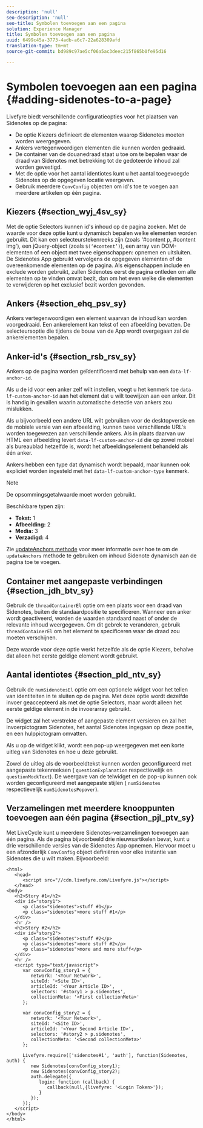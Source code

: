 ```yaml
---
description: 'null'
seo-description: 'null'
seo-title: Symbolen toevoegen aan een pagina
solution: Experience Manager
title: Symbolen toevoegen aan een pagina
uuid: 6499c45a-3773-4adb-a6c7-22a628309afd
translation-type: tm+mt
source-git-commit: bd989c97ae5cf06a5ac3deec215f865b0fe95d16

---
```



# Symbolen toevoegen aan een pagina {#adding-sidenotes-to-a-page}

Livefyre biedt verschillende configuratieopties voor het plaatsen van Sidenotes op de pagina:

* De optie Kiezers definieert de elementen waarop Sidenotes moeten worden weergegeven.
* Ankers vertegenwoordigen elementen die kunnen worden gedraaid.
* De container van de douanedraad staat u toe om te bepalen waar de draad van Sidenotes met betrekking tot de gedoteerde inhoud zal worden gevestigd.
* Met de optie voor het aantal identiotes kunt u het aantal toegevoegde Sidenotes op de opgegeven locatie weergeven.
* Gebruik meerdere `ConvConfig` objecten om id&#39;s toe te voegen aan meerdere artikelen op één pagina.

## Kiezers {#section_wyj_4sv_sy}

Met de optie Selectors kunnen id&#39;s inhoud op de pagina zoeken. Met de waarde voor deze optie kunt u dynamisch bepalen welke elementen worden gebruikt. Dit kan een selecteurstekenreeks zijn (zoals &#39;#content p, #content img&#39;), een jQuery-object (zoals `$(‘#content’)`), een array van DOM-elementen of een object met twee eigenschappen: opnemen en uitsluiten. De Sidenotes App gebruikt vervolgens de opgegeven elementen of de overeenkomende elementen op de pagina. Als eigenschappen include en exclude worden gebruikt, zullen Sidenotes eerst de pagina ontleden om alle elementen op te vinden omvat bezit, dan om het even welke die elementen te verwijderen op het exclusief bezit worden gevonden.

## Ankers {#section_ehq_psv_sy}

Ankers vertegenwoordigen een element waarvan de inhoud kan worden voorgedraaid. Een ankerelement kan tekst of een afbeelding bevatten. De selecteursoptie die tijdens de bouw van de App wordt overgegaan zal de ankerelementen bepalen.

## Anker-id&#39;s {#section_rsb_rsv_sy}

Ankers op de pagina worden geïdentificeerd met behulp van een `data-lf-anchor-id`.

Als u de id voor een anker zelf wilt instellen, voegt u het kenmerk toe `data-lf-custom-anchor-id` aan het element dat u wilt toewijzen aan een anker. Dit is handig in gevallen waarin automatische detectie van ankers zou mislukken.

Als u bijvoorbeeld een andere URL wilt gebruiken voor de desktopversie en de mobiele versie van een afbeelding, kunnen twee verschillende URL&#39;s worden toegewezen aan verschillende ankers. Als in plaats daarvan uw HTML een afbeelding levert `data-lf-custom-anchor-id` die op zowel mobiel als bureaublad hetzelfde is, wordt het afbeeldingselement behandeld als één anker.

Ankers hebben een type dat dynamisch wordt bepaald, maar kunnen ook expliciet worden ingesteld met het `data-lf-custom-anchor-type` kenmerk.

>[!NOTE]
>
>De opsommingsgetalwaarde moet worden gebruikt.

Beschikbare typen zijn:

* **Tekst:** 1
* **Afbeelding:** 2
* **Media:** 3
* **Verzadigd:** 4

Zie [updateAnchors methode](/help/implementation/c-app-integrations/c-sidenotes-integration/update-anchors-method.md) voor meer informatie over hoe te om de `updateAnchors` methode te gebruiken om inhoud Sidenote dynamisch aan de pagina toe te voegen.

## Container met aangepaste verbindingen {#section_jdh_btv_sy}

Gebruik de `threadContainerEl` optie om een plaats voor een draad van Sidenotes, buiten de standaardpositie te specificeren. Wanneer een anker wordt geactiveerd, worden de waarden standaard naast of onder de relevante inhoud weergegeven. Om dit gebrek te veranderen, gebruik `threadContainerEl` om het element te specificeren waar de draad zou moeten verschijnen.

Deze waarde voor deze optie werkt hetzelfde als de optie Kiezers, behalve dat alleen het eerste geldige element wordt gebruikt.

## Aantal identiotes {#section_pld_ntv_sy}

Gebruik de `numSidenotesEl` optie om een optionele widget voor het tellen van identiteiten in te sluiten op de pagina. Met deze optie wordt dezelfde invoer geaccepteerd als met de optie Selectors, maar wordt alleen het eerste geldige element in de invoerarray gebruikt.

De widget zal het verstrekte of aangepaste element versieren en zal het invoerpictogram Sidenotes, het aantal Sidenotes ingegaan op deze positie, en een hulppictogram omvatten.

Als u op de widget klikt, wordt een pop-up weergegeven met een korte uitleg van Sidenotes en hoe u deze gebruikt.

Zowel de uitleg als de voorbeeldtekst kunnen worden geconfigureerd met aangepaste tekenreeksen ( `questionExplanation` respectievelijk en `questionMockText`). De weergave van de telwidget en de pop-up kunnen ook worden geconfigureerd met aangepaste stijlen ( `numSidenotes` respectievelijk `numSidenotesPopover`).

## Verzamelingen met meerdere knooppunten toevoegen aan één pagina {#section_pjl_ptv_sy}

Met LiveCycle kunt u meerdere Sidenotes-verzamelingen toevoegen aan één pagina. Als de pagina bijvoorbeeld drie nieuwsartikelen bevat, kunt u drie verschillende versies van de Sidenotes App opnemen. Hiervoor moet u een afzonderlijk `ConvConfig` object definiëren voor elke instantie van Sidenotes die u wilt maken. Bijvoorbeeld:

```
<html> 
   <head> 
      <script src="//cdn.livefyre.com/Livefyre.js"></script> 
   </head> 
<body> 
   <h2>Story #1</h2> 
   <div id="story1"> 
      <p class="sidenotes">stuff #1</p> 
      <p class="sidenotes">more stuff #1</p> 
   </div> 
   <hr /> 
   <h2>Story #2</h2> 
   <div id="story2"> 
      <p class="sidenotes">stuff #2</p> 
      <p class="sidenotes">more stuff #2</p> 
      <p class="sidenotes">more and more stuff</p> 
   </div> 
   <hr /> 
   <script type="text/javascript"> 
      var convConfig_story1 = { 
         network: '<Your Network>', 
         siteId: '<Site ID>', 
         articleId: '<Your Article ID>', 
         selectors: '#story1 > p.sidenotes', 
         collectionMeta: '<First collectionMeta>' 
      }; 
  
      var convConfig_story2 = { 
         network: '<Your Network>', 
         siteId: '<Site ID>', 
         articleId: '<Your Second Article ID>', 
         selectors: '#story2 > p.sidenotes', 
         collectionMeta: '<Second collectionMeta>' 
      }; 
  
      Livefyre.require(['sidenotes#1', 'auth'], function(Sidenotes, auth) { 
         new Sidenotes(convConfig_story1); 
         new Sidenotes(convConfig_story2); 
         auth.delegate({ 
            login: function (callback) { 
               callback(null,{livefyre: '<Login Token>'}); 
            } 
         }); 
      }); 
   </script> 
</body> 
</html>
```
